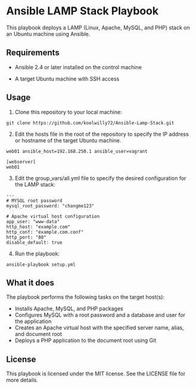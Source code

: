 # Ansible LAMP Stack Playbook

This playbook deploys a LAMP (Linux, Apache, MySQL, and PHP) stack on an Ubuntu machine using Ansible.

## Requirements

* Ansible 2.4 or later installed on the control machine

* A target Ubuntu machine with SSH access

## Usage

1. Clone this repository to your local machine:

```
git clone https://github.com/koolwilly72/Ansible-Lamp-Stack.git
```

2. Edit the hosts file in the root of the repository to specify the IP address or hostname of the target Ubuntu machine.

```
web01 ansible_host=192.168.250.1 ansible_user=vagrant

[webserver]
web01
```

3. Edit the group_vars/all.yml file to specify the desired configuration for the LAMP stack:

```
---
# MYSQL root password
mysql_root_password: "changme123"

# Apache virtual host configuration
app_user: "www-data"
http_host: "example.com"
http_conf: "example.com.conf"
http_port: "80"
disable_default: true
```

4. Run the playbook:
```
ansible-playbook setup.yml
```

## What it does

The playbook performs the following tasks on the target host(s):

* Installs Apache, MySQL, and PHP packages
* Configures MySQL with a root password and a database and user for the application
* Creates an Apache virtual host with the specified server name, alias, and document root
* Deploys a PHP application to the document root using Git

## License

This playbook is licensed under the MIT license. See the LICENSE file for more details.
